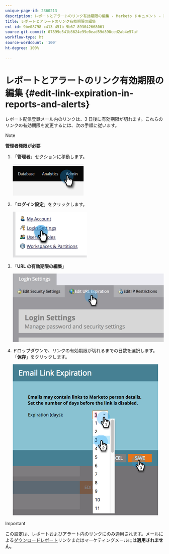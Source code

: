 ```yaml
---
unique-page-id: 2360213
description: レポートとアラートのリンク有効期限の編集 - Marketo ドキュメント - 製品ドキュメント
title: レポートとアラートのリンク有効期限の編集
exl-id: 9be08798-c413-451b-9b67-893042668061
source-git-commit: 07899e541b3624e99e0ead59d898ced2ab4e57af
workflow-type: ht
source-wordcount: '100'
ht-degree: 100%

---
```


# レポートとアラートのリンク有効期限の編集 {#edit-link-expiration-in-reports-and-alerts}

レポート配信登録メール内のリンクは、3 日後に有効期限が切れます。これらのリンクの有効期限を変更するには、次の手順に従います。

>[!NOTE]
>
>**管理者権限が必要**

1. 「**管理者**」セクションに移動します。

   ![](assets/edit-link-expiration-in-reports-and-alerts-1.png)

1. 「**ログイン設定**」をクリックします。

   ![](assets/edit-link-expiration-in-reports-and-alerts-2.png)

1. 「**URL の有効期限の編集**」

   ![](assets/edit-link-expiration-in-reports-and-alerts-3.png)

1. ドロップダウンで、リンクの有効期限が切れるまでの日数を選択します。「**保存**」をクリックします。

   ![](assets/edit-link-expiration-in-reports-and-alerts-4.png)

>[!IMPORTANT]
>
>この設定は、レポートおよびアラート内のリンクにのみ適用されます。メールによる[ダウンロードレポート](/help/marketo/product-docs/reporting/basic-reporting/report-subscriptions/subscribe-to-a-smart-list.md#email-message)リンクまたはマーケティングメールには&#x200B;**適用されません**。
